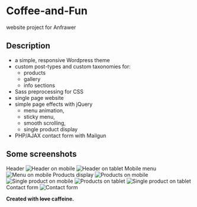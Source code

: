 # Coffee-and-Fun
website project for Anfrawer

## Description
* a simple, responsive Wordpress theme
* custom post-types and custom taxonomies for:
    * products 
    * gallery
    * info sections
* Sass preprocessing for CSS
* single page website
* simple page effects with jQuery
    * menu animation, 
    * sticky menu, 
    * smooth scrolling, 
    * single product display
* PHP/AJAX contact form with Mailgun

## Some screenshots

Header
![Header on mobile](/images/8.png) ![Header on tablet](/images/1.png)
Mobile menu
![Menu on mobile](/images/2.png)
Products display
![Products on mobile](/images/3.png) ![Single product on mobile](/images/4.png)
![Products on tablet](/images/5.png) ![Single product on tablet](/images/7.png)
Contact form
![Contact form](/images/6.png)

**Created with ~~love~~ caffeine.**